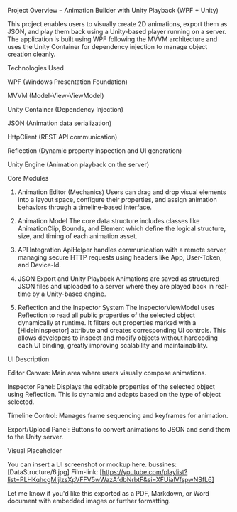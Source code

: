 Project Overview – Animation Builder with Unity Playback (WPF + Unity)

This project enables users to visually create 2D animations, export them as JSON, and play them back using a Unity-based player running on a server. The application is built using WPF following the MVVM architecture and uses the Unity Container for dependency injection to manage object creation cleanly.

Technologies Used

WPF (Windows Presentation Foundation)

MVVM (Model-View-ViewModel)

Unity Container (Dependency Injection)

JSON (Animation data serialization)

HttpClient (REST API communication)

Reflection (Dynamic property inspection and UI generation)

Unity Engine (Animation playback on the server)

Core Modules

1. Animation Editor (Mechanics)
Users can drag and drop visual elements into a layout space, configure their properties, and assign animation behaviors through a timeline-based interface.

2. Animation Model
The core data structure includes classes like AnimationClip, Bounds, and Element which define the logical structure, size, and timing of each animation asset.

3. API Integration
ApiHelper handles communication with a remote server, managing secure HTTP requests using headers like App, User-Token, and Device-Id.

4. JSON Export and Unity Playback
Animations are saved as structured JSON files and uploaded to a server where they are played back in real-time by a Unity-based engine.

5. Reflection and the Inspector System
The InspectorViewModel uses Reflection to read all public properties of the selected object dynamically at runtime. It filters out properties marked with a [HideInInspector] attribute and creates corresponding UI controls. This allows developers to inspect and modify objects without hardcoding each UI binding, greatly improving scalability and maintainability.

UI Description

Editor Canvas: Main area where users visually compose animations.

Inspector Panel: Displays the editable properties of the selected object using Reflection. This is dynamic and adapts based on the type of object selected.

Timeline Control: Manages frame sequencing and keyframes for animation.

Export/Upload Panel: Buttons to convert animations to JSON and send them to the Unity server.

Visual Placeholder

You can insert a UI screenshot or mockup here.
bussines:
[DataStructure/6.jpg]
Film-link:
[https://youtube.com/playlist?list=PLHKqhcgMIjlzsXpVFFV5wWazAfdbNrbtF&si=XFUialVfspwNSfL6]

Let me know if you'd like this exported as a PDF, Markdown, or Word document with embedded images or further formatting.
